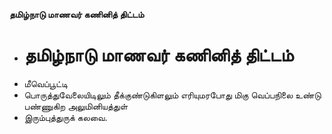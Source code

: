 **தமிழ்நாடு மாணவர் கணினித் திட்டம்**
- # தமிழ்நாடு மாணவர் கணினித் திட்டம்
- மீவெப்பூட்டி
- பொருத்துவேலையிடிலும் தீக்குண்டுகிளலும் எரியுமரபோது மிகு வெப்பநிலை உண்டு பண்ணுகிற அலுமினியத்துள்
- இரும்புத்துருக் கலவை.

